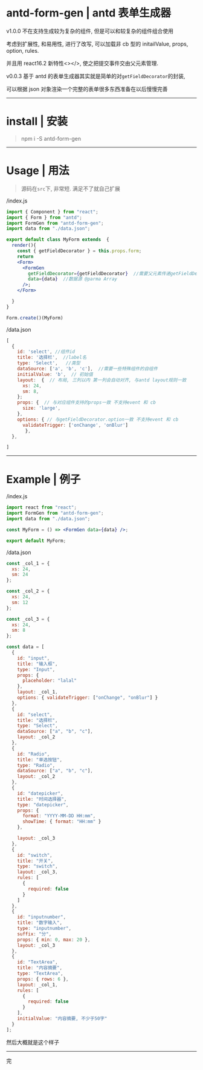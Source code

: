 # antd-form-gen | antd 表单生成器

v1.0.0
不在支持生成较为复杂的组件, 但是可以和较复杂的组件组合使用

考虑到扩展性, 和易用性, 进行了改写, 可以加载非 cb 型的 initailValue, props, option, rules.

并且用 react16.2 新特性<></>, 使之把提交事件交由父元素管理.

v0.0.3
基于 antd 的表单生成器其实就是简单的对`getFieldDecorator`的封装,

可以根据 json 对象渲染一个完整的表单很多东西准备在以后慢慢完善

---

# install | 安装

> npm i -S antd-form-gen

---

# Usage | 用法

> 源码在`src`下, 非常短.
> 满足不了就自己扩展

/index.js

```jsx
import { Component } from "react";
import { Form } from "antd";
import FormGen from "antd-form-gen";
import data from "./data.json";

export default class MyForm extends  {
  render(){
    const { getFieldDecorator } = this.props.form;
    return
    <Form>
      <FormGen
        getFieldDecorator={getFieldDecorator}  //需要父元素传递getFieldDecorator创建表单域
        data={data}  //数据源 @parma Array
      />;
    </Form>

  }
}

Form.create()(MyForm)
```

/data.json

```js
[
  {
    id: 'select', //组件id                               
    title: '选择栏',  //label名  
    type: 'Select',   //类型
    dataSource: ['a', 'b', 'c'],  //需要一些特殊组件的自组件
    initialValue: 'b',  // 初始值
    layout:  {  // 布局, 三列以内 第一列会自动对齐, 与antd layout规则一致
      xs: 24,
      sm: 8,
    };
    props: {  // 与对应组件支持的props一致 不支持event 和 cb
      size: 'large',
    },
    options: { // 与getFieldDecorator.option一致 不支持event 和 cb
      validateTrigger: ['onChange', 'onBlur']
       },
  },

]
```

---

# Example | 例子

/index.js

```jsx
import react from "react";
import FormGen from "antd-form-gen";
import data from "./data.json";

const MyForm = () => <FormGen data={data} />;

export default MyForm;
```

/data.json

```js
const _col_1 = {
  xs: 24,
  sm: 24
};

const _col_2 = {
  xs: 24,
  sm: 12
};

const _col_3 = {
  xs: 24,
  sm: 8
};

const data = [
  {
    id: "input",
    title: "输入框",
    type: "Input",
    props: {
      placeholder: "lalal"
    },
    layout: _col_1,
    options: { validateTrigger: ["onChange", "onBlur"] }
  },
  {
    id: "select",
    title: "选择栏",
    type: "Select",
    dataSource: ["a", "b", "c"],
    layout: _col_2
  },
  {
    id: "Radio",
    title: "单选按钮",
    type: "Radio",
    dataSource: ["a", "b", "c"],
    layout: _col_2
  },
  {
    id: "datepicker",
    title: "时间选择器",
    type: "datepicker",
    props: {
      format: "YYYY-MM-DD HH:mm",
      showTime: { format: "HH:mm" }
    },

    layout: _col_3
  },
  {
    id: "switch",
    title: "开关",
    type: "switch",
    layout: _col_3,
    rules: [
      {
        required: false
      }
    ]
  },
  {
    id: "inputnumber",
    title: "数字输入",
    type: "inputnumber",
    suffix: "分",
    props: { min: 0, max: 20 },
    layout: _col_3
  },
  {
    id: "TextArea",
    title: "内容摘要",
    type: "TextArea",
    props: { rows: 6 },
    layout: _col_1,
    rules: [
      {
        required: false
      }
    ],
    initialValue: "内容摘要, 不少于50字"
  }
];
```

然后大概就是这个样子

---

完
